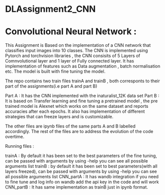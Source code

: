 # DLAssignment2_CNN

# Convolutional Neural Network :
This Assignment is Based on the implementation of a CNN network that classifies input images into 10 classes. The CNN is implemented using Pytorch and torchvision libraries , the CNN consisits of 5 Layers of Comnvolutional layer and 1 layer of Fully connected layer. It has implementation of features such as Data augmentation , batch normalisation etc. The model is built with fine tuning the model.

The repo contains two train files trainA and trainB , both corresponts to their part of the assignments(i.e part A and part B)

Part A : It has the CNN implemented with the inaturalist_12K data set
Part B : It is based on Transfer learning and fine tuning a pretrained model , the pre trained model is Alexnet which works on the same dataset and reports accuracies after each epochs. It also has implementation of different strategies that can freeze layers and is customizable.

The other files are ipynb files of the same parts A and B labelled accordingly.
The rest of the files are to address the evolution of the code overtime.

Running files :

trainA : By default it has been set to the best parameters of the fine tuning, can be passed with arguments by using -help you can see all possible arguments list
trainB : by default it has been set to best parameters(with all layers freezed), can be passed with arguments by using -help you can see all possible arguments list
CNN_partA : It has wandb integration if you need to fine tune and log info on wandb add the api key in the code and will work
CNN_partB : It has same implementation as trainB just in ipynb format.
